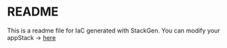 # README
This is a readme file for IaC generated with StackGen.
You can modify your appStack -> [here](http://main.dev.stackgen.com/appstacks/24dd1143-bcef-4d49-9186-4878bea0eb02)
